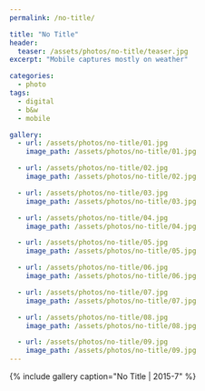 ```yaml
---
permalink: /no-title/

title: "No Title"
header:
  teaser: /assets/photos/no-title/teaser.jpg
excerpt: "Mobile captures mostly on weather"

categories:
  - photo
tags:
  - digital
  - b&w
  - mobile

gallery:
  - url: /assets/photos/no-title/01.jpg
    image_path: /assets/photos/no-title/01.jpg

  - url: /assets/photos/no-title/02.jpg
    image_path: /assets/photos/no-title/02.jpg

  - url: /assets/photos/no-title/03.jpg
    image_path: /assets/photos/no-title/03.jpg

  - url: /assets/photos/no-title/04.jpg
    image_path: /assets/photos/no-title/04.jpg

  - url: /assets/photos/no-title/05.jpg
    image_path: /assets/photos/no-title/05.jpg

  - url: /assets/photos/no-title/06.jpg
    image_path: /assets/photos/no-title/06.jpg

  - url: /assets/photos/no-title/07.jpg
    image_path: /assets/photos/no-title/07.jpg

  - url: /assets/photos/no-title/08.jpg
    image_path: /assets/photos/no-title/08.jpg

  - url: /assets/photos/no-title/09.jpg
    image_path: /assets/photos/no-title/09.jpg
---
```


{% include gallery caption="No Title \| 2015-7" %}
